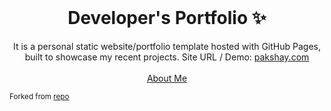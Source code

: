 <!-- PROJECT LOGO -->
<br />
<p align="center">
  <h1 align="center">Developer's Portfolio ✨</h1>

  <p align="center">
    It is a personal static website/portfolio template hosted with GitHub Pages, built to showcase my recent projects. Site URL / Demo: 
    <a href="https://pakshay.com">pakshay.com</a>
    <br />
    <br />
    <a href="https://pakshay.com">About Me</a>
  </p>
  
  <a><small>Forked from <a href="https://github.com/hashirshoaeb/home"> repo </a></small></a>
</p>

